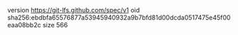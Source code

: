 version https://git-lfs.github.com/spec/v1
oid sha256:ebdbfa65576877a53945940932a9b7bfd81d00dcda0517475e45f00eaa08bb2c
size 566
